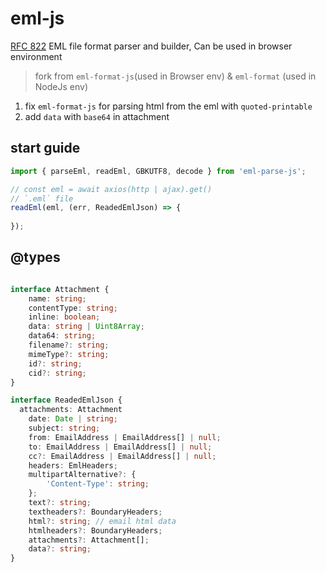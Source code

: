 # eml-js
[RFC 822](https://www.w3.org/Protocols/rfc822/) EML file format parser and builder, Can be used in browser environment

> fork from `eml-format-js`(used in Browser env) & `eml-format` (used in NodeJs env)
1. fix `eml-format-js` for parsing html from the eml with `quoted-printable`
2. add `data` with `base64` in attachment

## start guide

```javascript
import { parseEml, readEml, GBKUTF8, decode } from 'eml-parse-js';

// const eml = await axios(http | ajax).get()
// `.eml` file 
readEml(eml, (err, ReadedEmlJson) => {
  
});
```

## @types

```typescript

interface Attachment {
	name: string;
	contentType: string;
	inline: boolean;
	data: string | Uint8Array;
	data64: string;
	filename?: string;
	mimeType?: string;
	id?: string;
	cid?: string;
}

interface ReadedEmlJson {
  attachments: Attachment
	date: Date | string;
	subject: string;
	from: EmailAddress | EmailAddress[] | null;
	to: EmailAddress | EmailAddress[] | null;
	cc?: EmailAddress | EmailAddress[] | null;
	headers: EmlHeaders;
	multipartAlternative?: {
		'Content-Type': string;
	};
	text?: string;
	textheaders?: BoundaryHeaders;
	html?: string; // email html data
	htmlheaders?: BoundaryHeaders;
	attachments?: Attachment[];
	data?: string;
}
```